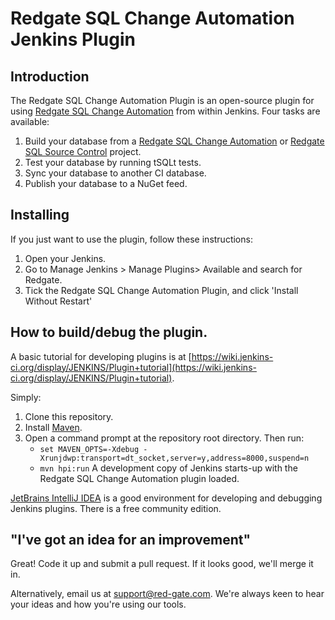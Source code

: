 # Redgate SQL Change Automation Jenkins Plugin

## Introduction

The Redgate SQL Change Automation Plugin is an open-source plugin for using [Redgate SQL Change Automation](https://documentation.red-gate.com/sca3) from within Jenkins. Four tasks are available:

1. Build your database from a [Redgate SQL Change Automation](https://documentation.red-gate.com/sca3) or [Redgate SQL Source Control](http://documentation.red-gate.com/SOC6) project.
2. Test your database by running tSQLt tests.
3. Sync your database to another CI database.
4. Publish your database to a NuGet feed.

## Installing
If you just want to use the plugin, follow these instructions:

1. Open your Jenkins.
2. Go to Manage Jenkins > Manage Plugins> Available and search for Redgate.
3. Tick the Redgate SQL Change Automation Plugin, and click 'Install Without Restart'

## How to build/debug the plugin.
A basic tutorial for developing plugins is at [https://wiki.jenkins-ci.org/display/JENKINS/Plugin+tutorial](https://wiki.jenkins-ci.org/display/JENKINS/Plugin+tutorial).

Simply:

1. Clone this repository.
2. Install [Maven](https://maven.apache.org/download.cgi).
3. Open a command prompt at the repository root directory. Then run:
    * `set MAVEN_OPTS=-Xdebug -Xrunjdwp:transport=dt_socket,server=y,address=8000,suspend=n`
    * `mvn hpi:run`
A development copy of Jenkins starts-up with the Redgate SQL Change Automation plugin loaded.

[JetBrains IntelliJ IDEA](https://www.jetbrains.com/idea/) is a good environment for developing and debugging Jenkins plugins. There is a free community edition.

## "I've got an idea for an improvement"
Great! Code it up and submit a pull request. If it looks good, we'll merge it in.

Alternatively, email us at support@red-gate.com. We're always keen to hear your ideas and how you're using our tools.